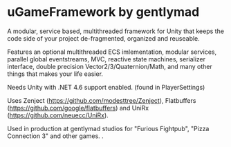 # uGameFramework by gentlymad

A modular, service based, multithreaded framework for Unity that keeps the code side of your project de-fragmented, organized and reuseable.

Features an optional multithreaded ECS imlementation, modular services, parallel global eventstreams, MVC, reactive state machines, serializer interface, double precision Vector2/3/Quaternion/Math, and many other things that makes your life easier.

Needs Unity with .NET 4.6 support enabled. (found in PlayerSettings)

Uses Zenject (https://github.com/modesttree/Zenject), Flatbuffers (https://github.com/google/flatbuffers) and UniRx (https://github.com/neuecc/UniRx).

Used in production at gentlymad studios for "Furious Fightpub", "Pizza Connection 3" and other games.
.